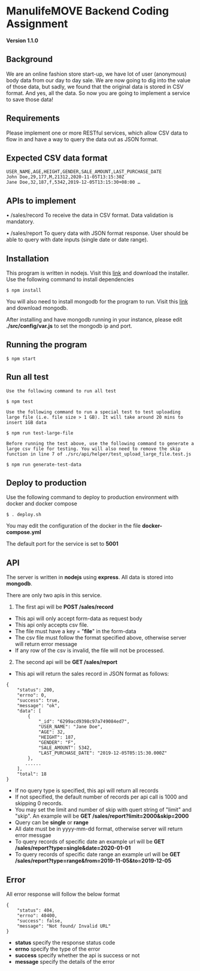 # ManulifeMOVE Backend Coding Assignment #

__Version 1.1.0__

## Background

We are an online fashion store start-up, we have lot of user (anonymous) body data from our day to day sale. We are now going to dig into the value of those data, but sadly, we found that the original data is stored in CSV format. And yes, all the data. So now you are going to implement a service to save those data!

## Requirements

Please implement one or more RESTful services, which allow CSV data to flow in and have a way to query the data out as JSON format.

## Expected CSV data format

```
USER_NAME,AGE,HEIGHT,GENDER,SALE_AMOUNT,LAST_PURCHASE_DATE
John Doe,29,177,M,21312,2020-11-05T13:15:30Z
Jane Doe,32,187,f,5342,2019-12-05T13:15:30+08:00 …
```

## APIs to implement

• /sales/record
To receive the data in CSV format. Data validation is mandatory.

• /sales/report
To query data with JSON format response.
User should be able to query with date inputs (single date or date range).







## Installation

This program is written in nodejs. Visit this [link](https://nodejs.org/en/) and download the installer.
Use the following command to install dependencies

	$ npm install

You will also need to install mongodb for the program to run. Visit this [link](https://www.mongodb.com/docs/manual/installation/) and download mongodb.

After installing and have mongodb running in your instance, please edit **./src/config/var.js** to set the mongodb ip and port.

## Running the program

    $ npm start

## Run all test

    Use the following command to run all test 

    $ npm test

    Use the following command to run a special test to test uploading large file (i.e. file size > 1 GB). It will take around 20 mins to insert 1GB data

    $ npm run test-large-file

    Before running the test above, use the following command to generate a large csv file for testing. You will also need to remove the skip function in line 7 of ./src/api/helper/test_upload_large_file.test.js

    $ npm run generate-test-data

## Deploy to production
    
Use the following command to deploy to production environment with docker and docker compose

    $ . deploy.sh

You may edit the configuration of the docker in the file **docker-compose.yml**

The default port for the service is set to **5001**


## API

The server is written in **nodejs** using **express**. All data is stored into **mongodb**.

There are only two apis in this service.

1. The first api will be **POST /sales/record**

- This api will only accept form-data as request body
- This api only accepts csv file.
- The file must have a key = "**file**" in the form-data
- The csv file must follow the format specified above, otherwise server will return error message
- If any row of the csv is invalid, the file will not be processed.


2. The second api will be **GET /sales/report**

- This api will return the sales record in JSON format as follows:
```
{
    "status": 200,
    "errno": 0,
    "success": true,
    "message": "ok",
    "data": [
        {
            "_id": "6299acd9398c97a749084ed7",
            "USER_NAME": "Jane Doe",
            "AGE": 32,
            "HEIGHT": 187,
            "GENDER": "F",
            "SALE_AMOUNT": 5342,
            "LAST_PURCHASE_DATE": "2019-12-05T05:15:30.000Z"
        },
       ......
    ],
    "total": 18
}
```
- If no query type is specified, this api will return all records
- If not specified, the default number of records per api call is 1000 and skipping 0 records. 
- You may set the limit and number of skip with quert string of "limit" and "skip". An example will be **GET /sales/report?limit=2000&skip=2000**
- Query can be **single** or **range**
- All date must be in yyyy-mm-dd format, otherwise server will return error messgae
- To query records of specific date an example url will be **GET /sales/report?type=single&date=2020-01-01**
- To query records of specific date range an example url will be **GET /sales/report?type=range&from=2019-11-05&to=2019-12-05**

## Error

All error response will follow the below format
```
{
    "status": 404,
    "errno": 40400,
    "success": false,
    "message": "Not found/ Invalid URL"
}
```
- **status** specify the response status code
- **errno** specify the type of the error
- **success** specify whether the api is success or not
- **message** specify the details of the error


